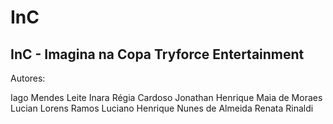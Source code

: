 InC
===

InC - Imagina na Copa
Tryforce Entertainment
----------------------

Autores:

Iago Mendes Leite
Inara Régia Cardoso
Jonathan Henrique Maia de Moraes
Lucian Lorens Ramos
Luciano Henrique Nunes de Almeida
Renata Rinaldi
